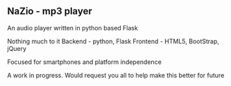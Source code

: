 ## NaZio - mp3 player
An audio player written in python based Flask

Nothing much to it
Backend - python, Flask
Frontend - HTML5, BootStrap, jQuery

Focused for smartphones and platform independence

A work in progress. 
Would request you all to help make this better for future
